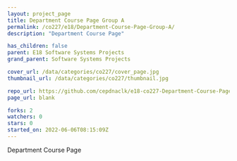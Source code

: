 ```yaml
---
layout: project_page
title: Department Course Page Group A
permalink: /co227/e18/Department-Course-Page-Group-A/
description: "Department Course Page"

has_children: false
parent: E18 Software Systems Projects
grand_parent: Software Systems Projects

cover_url: /data/categories/co227/cover_page.jpg
thumbnail_url: /data/categories/co227/thumbnail.jpg

repo_url: https://github.com/cepdnaclk/e18-co227-Department-Course-Page-Group-A
page_url: blank

forks: 2
watchers: 0
stars: 0
started_on: 2022-06-06T08:15:09Z
---
```

Department Course Page

